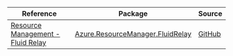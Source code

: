 | Reference | Package | Source |
|---|---|---|
|[Resource Management - Fluid Relay](resourcemanager.fluidrelay-readme.md)|[Azure.ResourceManager.FluidRelay](https://www.nuget.org/packages/Azure.ResourceManager.FluidRelay)|[GitHub](https://github.com/Azure/azure-sdk-for-net/blob/main/sdk/fluidrelay/Azure.ResourceManager.FluidRelay)|
